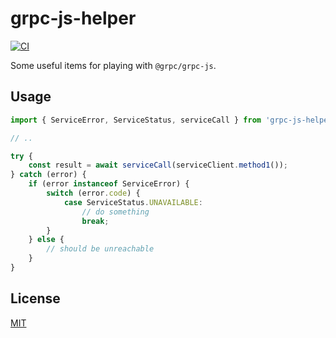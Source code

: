 grpc-js-helper
==========

[![CI](https://github.com/magiclen/grpc-js-helper/actions/workflows/ci.yml/badge.svg)](https://github.com/magiclen/grpc-js-helper/actions/workflows/ci.yml)

Some useful items for playing with `@grpc/grpc-js`.

## Usage

```typescript
import { ServiceError, ServiceStatus, serviceCall } from 'grpc-js-helper';

// ..

try {
    const result = await serviceCall(serviceClient.method1());
} catch (error) {
    if (error instanceof ServiceError) {
        switch (error.code) {
            case ServiceStatus.UNAVAILABLE:
                // do something
                break;
        }
    } else {
        // should be unreachable
    }
}
```

## License

[MIT](LICENSE)